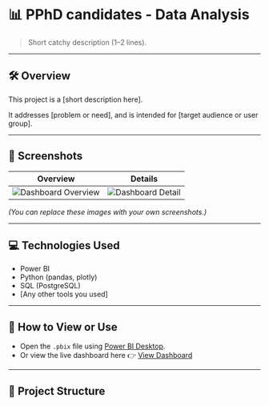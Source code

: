 # 📊 PPhD candidates - Data Analysis

> Short catchy description (1–2 lines).

---

## 🛠️ Overview
This project is a [short description here].

It addresses [problem or need], and is intended for [target audience or user group].

---

## 📸 Screenshots

| Overview | Details |
|:--------:|:-------:|
| ![Dashboard Overview](images/overview.png) | ![Dashboard Detail](images/detail.png) |

*(You can replace these images with your own screenshots.)*

---

## 💻 Technologies Used
- Power BI
- Python (pandas, plotly)
- SQL (PostgreSQL)
- [Any other tools you used]

---

## 🚀 How to View or Use
- Open the `.pbix` file using [Power BI Desktop](https://powerbi.microsoft.com/desktop/).
- Or view the live dashboard here 👉 [View Dashboard](https://your-dashboard-link.com)

---

## 📂 Project Structure
